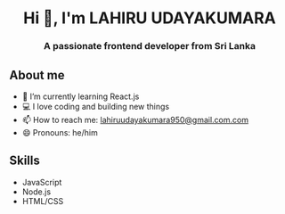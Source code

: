 <h1 align="center">Hi 👋, I'm LAHIRU UDAYAKUMARA</h1>
<h3 align="center">A passionate frontend developer from Sri Lanka</h3>

## About me

- 🌱 I’m currently learning React.js
- 💻 I love coding and building new things
- 📫 How to reach me: lahiruudayakumara950@gmail.com.com
- 😄 Pronouns: he/him

## Skills

- JavaScript
- Node.js
- HTML/CSS
